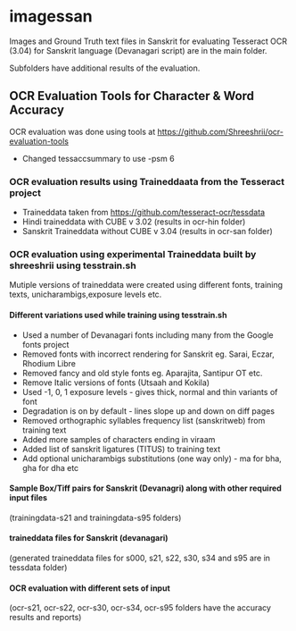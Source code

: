 # imagessan
Images and Ground Truth text files in Sanskrit 
for evaluating Tesseract OCR (3.04) for Sanskrit language (Devanagari script)
are in the main folder.

Subfolders have additional results of the evaluation.

## OCR Evaluation Tools for Character & Word Accuracy
OCR evaluation was done using tools at https://github.com/Shreeshrii/ocr-evaluation-tools
* Changed tessaccsummary to use -psm 6

### OCR evaluation results using Traineddaata from the Tesseract project 

* Traineddata taken from https://github.com/tesseract-ocr/tessdata
* Hindi traineddata with CUBE v 3.02 (results in ocr-hin folder)
* Sanskrit Traineddata without CUBE v 3.04 (results in ocr-san folder)

### OCR evaluation using experimental Traineddata built by shreeshrii using tesstrain.sh
Mutiple versions of traineddata were created using different fonts, training texts, unicharambigs,exposure levels etc.

#### Different variations used while training using tesstrain.sh

* Used a number of Devanagari fonts including many from the Google fonts project
* Removed fonts with incorrect rendering for Sanskrit eg. Sarai, Eczar, Rhodium Libre
* Removed fancy and old style fonts eg. Aparajita, Santipur OT etc.
* Remove Italic versions of fonts (Utsaah and Kokila)
* Used -1, 0, 1 exposure levels - gives thick, normal and thin variants of font
* Degradation is on by default - lines slope up and down on diff pages
* Removed orthographic syllables frequency list (sanskritweb) from training text
* Added more samples of characters ending in viraam 
* Added list of sanskrit ligatures (TITUS) to training text
* Add optional unicharambigs substitutions (one way only) - ma for bha, gha for dha etc

#### Sample Box/Tiff pairs for Sanskrit (Devanagri) along with other required input files
(trainingdata-s21 and trainingdata-s95 folders)

#### traineddata files for Sanskrit (devanagari)
(generated traineddata files for s000, s21, s22, s30, s34 and s95 are in tessdata folder)

#### OCR evaluation with different sets of input
(ocr-s21, ocr-s22, ocr-s30, ocr-s34, ocr-s95 folders have the accuracy results and reports)



